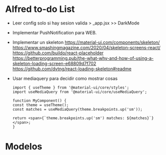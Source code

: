# Alfred to-do List

-   Leer config solo si hay sesion valida > \_app.jsx >> DarkMode
-   Implementar PushNotification para WEB.

-   Implementar un skeleton
    https://material-ui.com/components/skeleton/
    https://www.smashingmagazine.com/2020/04/skeleton-screens-react/
    https://github.com/buildo/react-placeholder
    https://betterprogramming.pub/the-what-why-and-how-of-using-a-skeleton-loading-screen-e68809d7f702
    https://github.com/dvtng/react-loading-skeleton#readme

-   Usar mediaquery para decidir como mostrar cosas

        import { useTheme } from '@material-ui/core/styles';
        import useMediaQuery from '@material-ui/core/useMediaQuery';

        function MyComponent() {
        const theme = useTheme();
        const matches = useMediaQuery(theme.breakpoints.up('sm'));

        return <span>{`theme.breakpoints.up('sm') matches: ${matches}`}</span>;
        }

# Modelos
